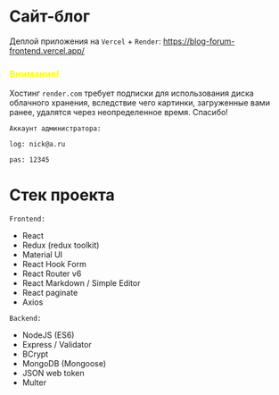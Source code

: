 # Сайт-блог

Деплой приложения на `Vercel` + `Render`: https://blog-forum-frontend.vercel.app/

### <span style="color: yellow"> Внимание! </span>

Хостинг `render.com` требует подписки для использования диска облачного хранения, вследствие чего картинки, загруженные вами ранее, удалятся через неопределенное время. Спасибо!

`Аккаунт администратора:`

```
log: nick@a.ru
```

```
pas: 12345
```

# Стек проекта

`Frontend:`

<ul>
  <li>React</li>
  <li>Redux (redux toolkit)</li>
  <li>Material UI</li>
  <li>React Hook Form</li>
  <li>React Router v6</li>
  <li>React Markdown / Simple Editor</li>
  <li>React paginate</li>
  <li>Axios</li>
</ul>

`Backend:`

<ul>
  <li>NodeJS (ES6)</li>
  <li>Express / Validator</li>
  <li>BCrypt</li>
  <li>MongoDB (Mongoose)</li>
  <li>JSON web token</li>
  <li>Multer</li>
</ul>
